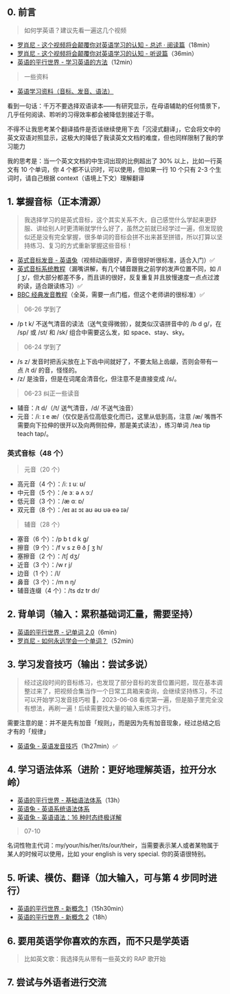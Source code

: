 ## 0. 前言

> 如何学英语？建议先看一遍这几个视频

- [罗肖尼 - 这个视频将会颠覆你对英语学习的认知 - 总述 · 阅读篇](https://www.bilibili.com/video/BV1aD4y127GE?t=0.2)（18min）
- [罗肖尼 - 这个视频将会颠覆你对英语学习的认知 - 听说篇](https://www.bilibili.com/video/BV1tf4y1s7NN?t=0.7)（36min）
- [英语的平行世界 - 学习英语的方法](https://www.bilibili.com/video/BV1Kt411k7Eb?t=6.9)（12min）

> 一些资料

- [英语学习资料（音标、发音、语法）](https://www.yuque.com/kimi_liu/english/qhto16)

看到一句话：千万不要选择双语读本——有研究显示，在母语辅助的任何情景下，几乎任何阅读、聆听的习得效率都会被降低到接近于零。

不得不让我思考某个翻译插件是否该继续使用下去「沉浸式翻译」，它会将文中的英文双语对照显示，这极大的降低了我读英文文档的难度，但也同样限制了我的学习能力

我的思考是：当一个英文文档的中生词出现的比例超出了 30% 以上，比如一行英文有 10 个单词，你 4 个都不认识时，可以使用，但如果一行 10 个只有 2-3 个生词时，请自己根据 context（语境上下文）理解翻译

## 1. 掌握音标（正本清源）

> 我选择学习的是英式音标，这个其实关系不大，自己感觉什么学起来更舒服、讲给别人时更清晰就学什么好了，虽然之前就已经学过一遍，但发现貌似还是没有完全掌握，很多单词的音标会拼不出来甚至拼错，所以打算以坚持练习、复习的方式重新掌握这些音标！

- [英式音标发音 - 英语兔](https://www.bilibili.com/video/BV1iV411z7Nj/)（视频动画很好，声音很好听很标准，适合入门）✅
- [英式音标系统教程](https://www.bilibili.com/video/BV1KW41137ws?t=1.7)（漏嘴讲解，有几个辅音跟我之前学的发声位置不同，如 /l ʃ ʒ/，但大部分都差不多，而且讲的很好，反复重复并且放慢速度一点点过渡的读，适合跟读练习）✅
- [BBC 经典发音教程](https://www.bilibili.com/video/BV1Y4411M7Ac?t=0.4)（全英，需要一点门槛，但这个老师讲的很标准）✅

> 06-26 学到了

- /p t k/ 不送气清音的读法（送气变得微弱），就类似汉语拼音中的 /b d g/，在 /sp/ 或 /st/ 和 /sk/ 组合中需要这么发，如 space、stay、sky。

> 06-24 学到了

- /s z/ 发音时把舌尖放在上下齿中间就好了，不要太贴上齿龈，否则会带有一点 /t d/ 的音，怪怪的。
- /z/ 是浊音，但是在词尾会清音化，但注意不是直接变成 /s/。

> 06-23 纠正一些读音

- 辅音：/t d/（/t/ 送气清音，/d/ 不送气浊音）
- 元音：/iː ɪ e æ/（仅仅是舌位高低变化而已，这里从低到高，注意 /æ/ 嘴唇不需要向下拉伸的很开以及向两侧拉伸，那是美式读法），练习单词 /tea tip teach tap/。

### 英式音标（48 个）

> 元音（20 个）

- 高元音（4 个）：/iː ɪ uː ʊ/
- 中元音（5 个）：/e ɜː ə ʌ ɔː/
- 低元音（3 个）：/æ ɑː ɒ/
- 双元音（8 个）：/eɪ aɪ ɔɪ aʊ əʊ ʊə eə ɪə/

> 辅音（28 个）

- 塞音（6 个）：/p b t d k g/
- 擦音（9 个）：/f v s z θ ð ʃ ʒ h/
- 塞擦音（2 个）：/tʃ dʒ/
- 近音（3 个）：/w r j/
- 边音（1 个）：/l/
- 鼻音（3 个）：/m n ŋ/
- 辅音连缀（4 个）：/ts dz tr dr/

## 2. 背单词（输入：累积基础词汇量，需要坚持）

- [英语的平行世界 - 记单词 2.0](https://www.bilibili.com/video/BV1cE411q7wY?t=55.1&p=14)（6min）
- [罗肖尼 - 如何永远学会一个单词？](https://www.bilibili.com/video/BV1ns4y1A7fj?t=0.5)（52min）

## 3. 学习发音技巧（输出：尝试多说）

> 经过这段时间的音标练习，也发现了部分音标的发音位置问题，现在基本调整过来了，把视频合集当作一个日常工具箱来查询，会继续坚持练习，不过可以开始学习发音技巧啦 🥳，2023-06-08 看完第一遍，但是脑子里完全没有想法，再刷一遍！后续需要找大量的输入来练习才行。

需要注意的是：并不是先有加音「规则」，而是因为先有加音现象，经过总结之后才有的「规律」

- [英语兔 - 英语发音技巧](https://www.bilibili.com/video/BV1SZ4y1K7Lr/)（1h27min）✅

## 4. 学习语法体系（进阶：更好地理解英语，拉开分水岭）

- [英语的平行世界 - 基础语法体系](https://www.bilibili.com/video/BV1J4411B7n8?t=0.9&p=4)（13h）
- [英语兔 - 英语系统语法体系](https://www.bilibili.com/video/BV1XY411J7aG)
- [英语兔 - 英语语法：16 种时态终极详解](https://www.bilibili.com/video/BV1Sv411y7d8/)

> 07-10

名词性物主代词：my/your/his/her/its/our/their，当需要表示某人或者某物属于某人的时候可以使用，比如 your english is very special. 你的英语很特别。

## 5. 听读、模仿、翻译（加大输入，可与第 4 步同时进行）

- [英语的平行世界 - 新概念 1](https://www.bilibili.com/video/BV1cE411q7wY?t=25.9&p=18)（15h30min）
- [英语的平行世界 - 新概念 2](https://www.bilibili.com/video/BV1E44y1m71y?t=1.4)（18h）

## 6. 要用英语学你喜欢的东西，而不只是学英语

> 比如英文歌：我选择先从带有一些英文的 RAP 歌开始

## 7. 尝试与外语者进行交流

